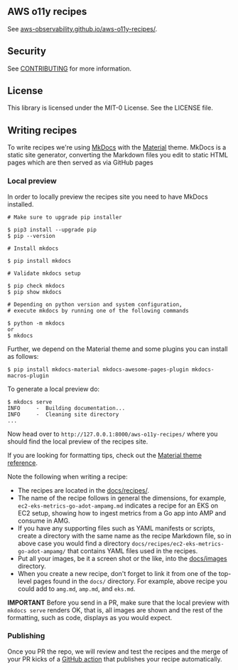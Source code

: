 ## AWS o11y recipes

See [aws-observability.github.io/aws-o11y-recipes/][recipes-live].

## Security

See [CONTRIBUTING](CONTRIBUTING.md#security-issue-notifications) for more information.

## License

This library is licensed under the MIT-0 License. See the LICENSE file.

## Writing recipes

To write recipes we're using [MkDocs][mkdocs] with the [Material][mkdocs-material]
theme. MkDocs is a static site generator, converting the Markdown files you
edit to static HTML pages which are then served as via GitHub pages

### Local preview

In order to locally preview the recipes site you need to have MkDocs installed.

```
# Make sure to upgrade pip installer

$ pip3 install --upgrade pip
$ pip --version
```

```
# Install mkdocs

$ pip install mkdocs
```

```
# Validate mkdocs setup

$ pip check mkdocs
$ pip show mkdocs
```

```
# Depending on python version and system configuration, 
# execute mkdocs by running one of the following commands

$ python -m mkdocs
or
$ mkdocs
```

Further, we depend on the Material theme and some plugins you can install as follows:

```
$ pip install mkdocs-material mkdocs-awesome-pages-plugin mkdocs-macros-plugin
```

To generate a local preview do:

```
$ mkdocs serve
INFO     -  Building documentation...
INFO     -  Cleaning site directory
...
```

Now head over to `http://127.0.0.1:8000/aws-o11y-recipes/` where you should
find the local preview of the recipes site.

If you are looking for formatting tips, check out the [Material theme
reference][material-formatting].

Note the following when writing a recipe:

* The recipes are located in the [docs/recipes/][recipes-home].
* The name of the recipe follows in general the dimensions, for example,
  `ec2-eks-metrics-go-adot-ampamg.md` indicates a recipe for an EKS on EC2 setup,
  showing how to ingest metrics from a Go app into AMP and consume in AMG.
* If you have any supporting files such as YAML manifests or scripts, create a
  directory with the same name as the recipe Markdown file, so in above case you
  would find a directory `docs/recipes/ec2-eks-metrics-go-adot-ampamg/` that
  contains YAML files used in the recipes.
* Put all your images, be it a screen shot or the like, into the 
  [docs/images][recipes-images] directory.
* When you create a new recipe, don't forget to link it from one of the
  top-level pages found in the `docs/` directory. For example, above recipe
  you could add to `amg.md`, `amp.md`, and `eks.md`.

**IMPORTANT** Before you send in a PR, make sure that the local preview with
`mkdocs serve` renders OK, that is, all images are shown and the rest of the
formatting, such as code, displays as you would expect.

### Publishing

Once you PR the repo, we will review and test the recipes and the merge of
your PR kicks of a [GitHub action][publishing-ghaction] that publishes your 
recipe automatically.

[recipes-live]: https://aws-observability.github.io/aws-o11y-recipes/
[mkdocs]: https://www.mkdocs.org/
[mkdocs-material]: https://squidfunk.github.io/mkdocs-material/
[material-formatting]: https://squidfunk.github.io/mkdocs-material/reference/formatting/
[recipes-home]: https://github.com/aws-observability/aws-o11y-recipes/tree/main/docs/recipes
[recipes-images]: https://github.com/aws-observability/aws-o11y-recipes/tree/main/docs/images
[publishing-ghaction]: https://github.com/aws-observability/aws-o11y-recipes/actions/workflows/main.yml
